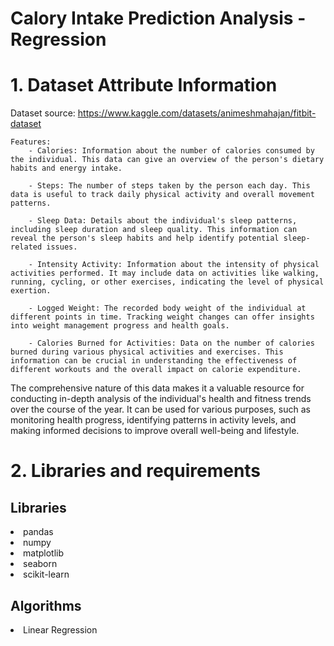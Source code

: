 # Calory Intake Prediction Analysis - Regression

# 1. Dataset Attribute Information
Dataset source: https://www.kaggle.com/datasets/animeshmahajan/fitbit-dataset

```
Features:
	- Calories: Information about the number of calories consumed by the individual. This data can give an overview of the person's dietary habits and energy intake.

	- Steps: The number of steps taken by the person each day. This data is useful to track daily physical activity and overall movement patterns.

	- Sleep Data: Details about the individual's sleep patterns, including sleep duration and sleep quality. This information can reveal the person's sleep habits and help identify potential sleep-related issues.

	- Intensity Activity: Information about the intensity of physical activities performed. It may include data on activities like walking, running, cycling, or other exercises, indicating the level of physical exertion.

	- Logged Weight: The recorded body weight of the individual at different points in time. Tracking weight changes can offer insights into weight management progress and health goals.

	- Calories Burned for Activities: Data on the number of calories burned during various physical activities and exercises. This information can be crucial in understanding the effectiveness of different workouts and the overall impact on calorie expenditure.
```
The comprehensive nature of this data makes it a valuable resource for conducting in-depth analysis of the individual's health and fitness trends over the course of the year. It can be used for various purposes, such as monitoring health progress, identifying patterns in activity levels, and making informed decisions to improve overall well-being and lifestyle.

# 2. Libraries and requirements
## Libraries

<li>pandas
<li>numpy
<li>matplotlib
<li>seaborn
<li>scikit-learn

## Algorithms

<li>Linear Regression
